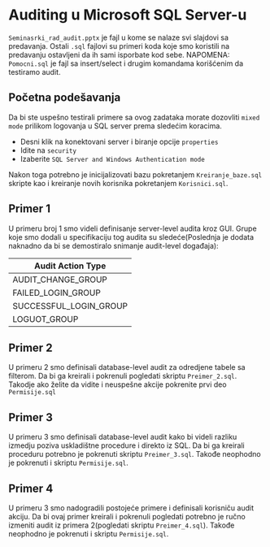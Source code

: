# Auditing u Microsoft SQL Server-u
`Seminasrki_rad_audit.pptx` je fajl u kome se nalaze svi slajdovi sa predavanja. Ostali `.sql` fajlovi su primeri koda koje smo koristili na predavanju ostavljeni da ih sami isporbate kod sebe. NAPOMENA: `Pomocni.sql` je fajl sa insert/select i drugim komandama korišćenim da testiramo audit.
## Početna podešavanja
Da bi ste uspešno testirali primere sa ovog zadataka morate dozovliti `mixed mode` prilikom logovanja u SQL server prema sledećim koracima.
- Desni klik na konektovani server i biranje opcije `properties`
- Idite na `security`
- Izaberite `SQL Server and Windows Authentication mode`

Nakon toga potrebno je inicijalizovati bazu pokretanjem `Kreiranje_baze.sql` skripte kao i kreiranje novih korisnika pokretanjem `Korisnici.sql`.

## Primer 1
U primeru broj 1 smo videli definisanje server-level audita kroz GUI. Grupe koje smo dodali u specifikaciju tog audita su sledeće(Poslednja je dodata naknadno da bi se demostiralo snimanje audit-level događaja):

|Audit Action Type|
| ------ |
| AUDIT_CHANGE_GROUP |
| FAILED_LOGIN_GROUP |
|SUCCESSFUL_LOGIN_GROUP|
|LOGUOT_GROUP|

## Primer 2
U primeru 2 smo definisali database-level audit za odredjene tabele sa filterom. Da bi ga kreirali i pokrenuli pogledati skriptu `Preimer_2.sql`. Takodje ako želite da vidite i neuspešne akcije pokrenite prvi deo `Permisije.sql`

## Primer 3
U primeru 3 smo definisali database-level audit kako bi videli razliku izmedju poziva uskladištne procedure i direkto iz SQL. Da bi ga kreirali proceduru potrebno je pokrenuti skriptu `Preimer_3.sql`. Takođe neophodno je pokrenuti i skriptu `Permisije.sql`.

## Primer 4
U primeru 3 smo nadogradili postojeće primere  i definisali korisniču audit akciju. Da bi ovaj primer kreirali i pokrenuli pogledati potrebno je ručno izmeniti audit iz primera 2(pogledati  skriptu `Preimer_4.sql`). Takođe neophodno je pokrenuti i skriptu `Permisije.sql`.
